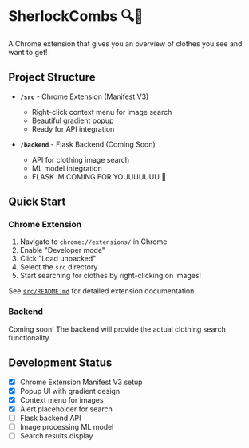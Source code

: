 # SherlockCombs 🔍👔

A Chrome extension that gives you an overview of clothes you see and want to get!

## Project Structure

- **`/src`** - Chrome Extension (Manifest V3)
  - Right-click context menu for image search
  - Beautiful gradient popup
  - Ready for API integration
  
- **`/backend`** - Flask Backend (Coming Soon)
  - API for clothing image search
  - ML model integration
  - FLASK IM COMING FOR YOUUUUUUU 🚀

## Quick Start

### Chrome Extension
1. Navigate to `chrome://extensions/` in Chrome
2. Enable "Developer mode"
3. Click "Load unpacked"
4. Select the `src` directory
5. Start searching for clothes by right-clicking on images!

See [`src/README.md`](src/README.md) for detailed extension documentation.

### Backend
Coming soon! The backend will provide the actual clothing search functionality.

## Development Status

- [x] Chrome Extension Manifest V3 setup
- [x] Popup UI with gradient design
- [x] Context menu for images
- [x] Alert placeholder for search
- [ ] Flask backend API
- [ ] Image processing ML model
- [ ] Search results display
